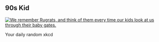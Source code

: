 ## 90s Kid
[![We remember Rugrats, and think of them every time our kids look at us through their baby gates.](https://imgs.xkcd.com/comics/90s_kid.png)](https://xkcd.com/1548/ "We remember Rugrats, and think of them every time our kids look at us through their baby gates.")

Your daily random xkcd
